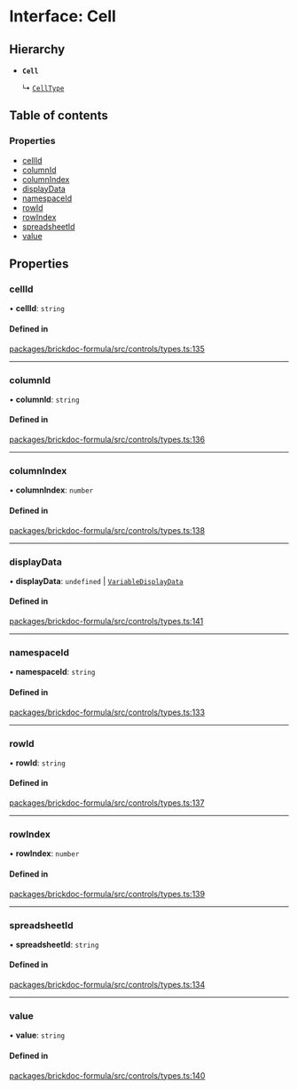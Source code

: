 # Interface: Cell

## Hierarchy

- **`Cell`**

  ↳ [`CellType`](CellType.md)

## Table of contents

### Properties

- [cellId](Cell.md#cellid)
- [columnId](Cell.md#columnid)
- [columnIndex](Cell.md#columnindex)
- [displayData](Cell.md#displaydata)
- [namespaceId](Cell.md#namespaceid)
- [rowId](Cell.md#rowid)
- [rowIndex](Cell.md#rowindex)
- [spreadsheetId](Cell.md#spreadsheetid)
- [value](Cell.md#value)

## Properties

### <a id="cellid" name="cellid"></a> cellId

• **cellId**: `string`

#### Defined in

[packages/brickdoc-formula/src/controls/types.ts:135](https://github.com/mashcard/mashcard/blob/main/packages/brickdoc-formula/src/controls/types.ts#L135)

---

### <a id="columnid" name="columnid"></a> columnId

• **columnId**: `string`

#### Defined in

[packages/brickdoc-formula/src/controls/types.ts:136](https://github.com/mashcard/mashcard/blob/main/packages/brickdoc-formula/src/controls/types.ts#L136)

---

### <a id="columnindex" name="columnindex"></a> columnIndex

• **columnIndex**: `number`

#### Defined in

[packages/brickdoc-formula/src/controls/types.ts:138](https://github.com/mashcard/mashcard/blob/main/packages/brickdoc-formula/src/controls/types.ts#L138)

---

### <a id="displaydata" name="displaydata"></a> displayData

• **displayData**: `undefined` \| [`VariableDisplayData`](VariableDisplayData.md)

#### Defined in

[packages/brickdoc-formula/src/controls/types.ts:141](https://github.com/mashcard/mashcard/blob/main/packages/brickdoc-formula/src/controls/types.ts#L141)

---

### <a id="namespaceid" name="namespaceid"></a> namespaceId

• **namespaceId**: `string`

#### Defined in

[packages/brickdoc-formula/src/controls/types.ts:133](https://github.com/mashcard/mashcard/blob/main/packages/brickdoc-formula/src/controls/types.ts#L133)

---

### <a id="rowid" name="rowid"></a> rowId

• **rowId**: `string`

#### Defined in

[packages/brickdoc-formula/src/controls/types.ts:137](https://github.com/mashcard/mashcard/blob/main/packages/brickdoc-formula/src/controls/types.ts#L137)

---

### <a id="rowindex" name="rowindex"></a> rowIndex

• **rowIndex**: `number`

#### Defined in

[packages/brickdoc-formula/src/controls/types.ts:139](https://github.com/mashcard/mashcard/blob/main/packages/brickdoc-formula/src/controls/types.ts#L139)

---

### <a id="spreadsheetid" name="spreadsheetid"></a> spreadsheetId

• **spreadsheetId**: `string`

#### Defined in

[packages/brickdoc-formula/src/controls/types.ts:134](https://github.com/mashcard/mashcard/blob/main/packages/brickdoc-formula/src/controls/types.ts#L134)

---

### <a id="value" name="value"></a> value

• **value**: `string`

#### Defined in

[packages/brickdoc-formula/src/controls/types.ts:140](https://github.com/mashcard/mashcard/blob/main/packages/brickdoc-formula/src/controls/types.ts#L140)
